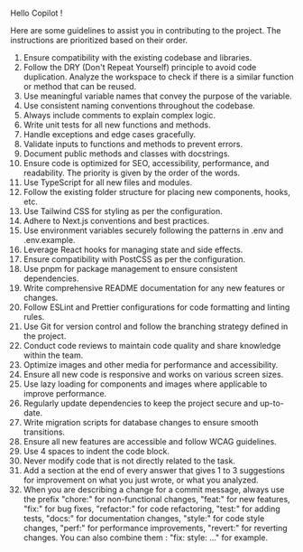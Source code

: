 Hello Copilot !

Here are some guidelines to assist you in contributing to the project. The instructions are prioritized based on their order.

1. Ensure compatibility with the existing codebase and libraries.
2. Follow the DRY (Don't Repeat Yourself) principle to avoid code duplication. Analyze the workspace to check if there is a similar function or method that can be reused.
3. Use meaningful variable names that convey the purpose of the variable.
4. Use consistent naming conventions throughout the codebase.
5. Always include comments to explain complex logic.
6. Write unit tests for all new functions and methods.
7. Handle exceptions and edge cases gracefully.
8. Validate inputs to functions and methods to prevent errors.
9. Document public methods and classes with docstrings.
10. Ensure code is optimized for SEO, accessibility, performance, and readability. The priority is given by the order of the words.
11. Use TypeScript for all new files and modules.
12. Follow the existing folder structure for placing new components, hooks, etc.
13. Use Tailwind CSS for styling as per the configuration.
14. Adhere to Next.js conventions and best practices.
15. Use environment variables securely following the patterns in .env and .env.example.
16. Leverage React hooks for managing state and side effects.
17. Ensure compatibility with PostCSS as per the configuration.
18. Use pnpm for package management to ensure consistent dependencies.
19. Write comprehensive README documentation for any new features or changes.
20. Follow ESLint and Prettier configurations for code formatting and linting rules.
21. Use Git for version control and follow the branching strategy defined in the project.
22. Conduct code reviews to maintain code quality and share knowledge within the team.
23. Optimize images and other media for performance and accessibility.
24. Ensure all new code is responsive and works on various screen sizes.
25. Use lazy loading for components and images where applicable to improve performance.
26. Regularly update dependencies to keep the project secure and up-to-date.
27. Write migration scripts for database changes to ensure smooth transitions.
28. Ensure all new features are accessible and follow WCAG guidelines.
29. Use 4 spaces to indent the code block.
30. Never modify code that is not directly related to the task.
31. Add a section at the end of every answer that gives 1 to 3 suggestions for improvement on what you just wrote, or what you analyzed.
32. When you are describing a change for a commit message, always use the prefix "chore:" for non-functional changes, "feat:" for new features, "fix:" for bug fixes, "refactor:" for code refactoring, "test:" for adding tests, "docs:" for documentation changes, "style:" for code style changes, "perf:" for performance improvements, "revert:" for reverting changes. You can also combine them : "fix: style: ..." for example.